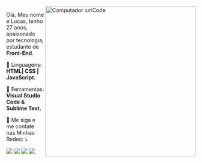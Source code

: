 <img src="https://raw.githubusercontent.com/MicaelliMedeiros/micaellimedeiros/master/image/computer-illustration.png" min-width="400px" max-width="400px" width="400px" align="right" alt="Computador iuriCode">

<p align="left"> 
  Olá, Meu nome é Lucas, tenho 27 anos, apaixonado por tecnologia, estudante de <strong>Front-End</strong>.<br>
</p>

<p align="left">
  🦄 Linguagens: <strong>HTML| CSS | JavaScript.</strong>
</p>

<p align="left">
  💼 Ferramentas: <strong>Visual Studio Code & Sublime Text.</strong>
</p>

<p align="left">
  💌 Me siga e me contate nas Minhas Redes: ⤵️
</p>

<p align="left">
  <a href="#" alt="Gmail">
  <img src="https://img.shields.io/badge/-Gmail-FF0000?style=flat-square&labelColor=FF0000&logo=gmail&logoColor=white&link=lucas.guyfawkes95@gmail.com" /></a>

  <a href="#" alt="Linkedin">
  <img src="https://img.shields.io/badge/-Linkedin-0e76a8?style=flat-square&logo=Linkedin&logoColor=white&link=linkedin.com/in/lucas-ramos-a8ba4a207/" /></a>

  <a href="#" alt="WhatsApp">
  <img src="https://img.shields.io/badge/-WhatsApp-25d366?style=flat-square&labelColor=25d366&logo=whatsapp&logoColor=white&link=5551996464872"/></a>

  <a href="#" alt="Facebook">
  <img src="https://img.shields.io/badge/-Facebook-3b5998?style=flat-square&labelColor=3b5998&logo=facebook&logoColor=white&link=web.facebook.com/lucas.ramos.716970"/></a>

</a>
</p>  
